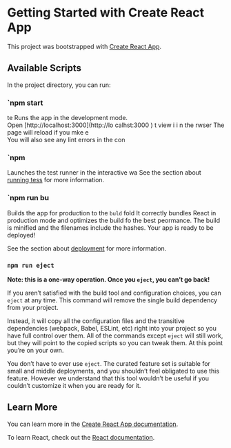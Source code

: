 # Getting Started with Create React App

This project was bootstrapped with [Create React App](https://github.com/facebook/create-react-app).

## Available Scripts

In the project directory, you can run:

### `npm start  
te
Runs the app in the development mode.  
Open [http://localhost:3000](http://lo calhst:3000  ) t view   i i n the rwser
The page will reload if you mke e   
You will also see any lint errors in the con
### `npm 
Launches the test runner in the interactive wa
See the section about [running tess](https://facebook.gthb.io/crete-reat-app/docs/running-tts) for more information.
### `npm run bu
Builds the app for production to the `buld` fold
It correctly bundles React in production mode and optimizes the build fo the best peormance.
The build is minified and the filenames include the hashes.
Your app is ready to be deployed!

See the section about [deployment](https://facebook.github.io/create-react-app/docs/deployment) for more information.

### `npm run eject`

**Note: this is a one-way operation. Once you `eject`, you can’t go back!**

If you aren’t satisfied with the build tool and configuration choices, you can `eject` at any time. This command will remove the single build dependency from your project.

Instead, it will copy all the configuration files and the transitive dependencies (webpack, Babel, ESLint, etc) right into your project so you have full control over them. All of the commands except `eject` will still work, but they will point to the copied scripts so you can tweak them. At this point you’re on your own.

You don’t have to ever use `eject`. The curated feature set is suitable for small and middle deployments, and you shouldn’t feel obligated to use this feature. However we understand that this tool wouldn’t be useful if you couldn’t customize it when you are ready for it.

## Learn More

You can learn more in the [Create React App documentation](https://facebook.github.io/create-react-app/docs/getting-started).

To learn React, check out the [React documentation](https://reactjs.org/).
